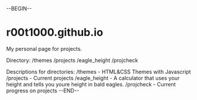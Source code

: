 --BEGIN--
# r00t1000.github.io
My personal page for projects.

Directory:
/themes
/projects
  /eagle_height
/projcheck

Descriptions for directories:
/themes - HTML&CSS Themes with Javascript
/projects - Current projects
  /eagle_height - A calculator that uses your height and tells you youre height in bald eagles.
/projcheck - Current progress on projects
--END--


